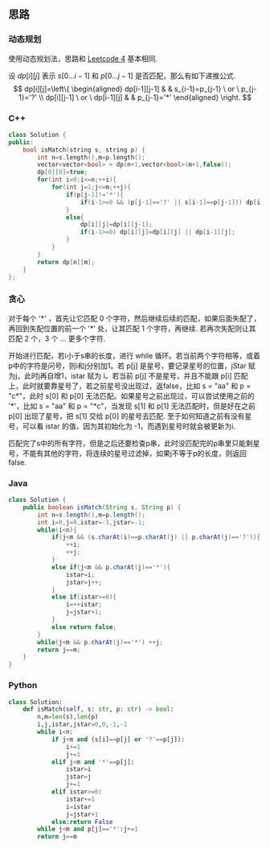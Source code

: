 ## 思路

### 动态规划

使用动态规划法，思路和 [Leetcode 4](https://leetcode-cn.com/problems/median-of-two-sorted-arrays) 基本相同.

设 $dp[i][j]$ 表示 $s[0...i-1]$ 和 $p[0...j-1]$ 是否匹配，那么有如下递推公式.
$$
dp[i][j]=\left\{
\begin{aligned}
dp[i-1][j-1] &  & s_{i-1}=p_{j-1} \ or \ p_{j-1}='?'  \\
dp[i][j-1] \ or \ dp[i-1][j] & & p_{j-1}='*' 
\end{aligned}
\right.
$$

### C++

```c++
class Solution {
public:
    bool isMatch(string s, string p) {
        int n=s.length(),m=p.length();
        vector<vector<bool> > dp(n+1,vector<bool>(m+1,false));
        dp[0][0]=true;
        for(int i=0;i<=n;++i){
            for(int j=1;j<=m;++j){
                if(p[j-1]!='*'){
                    if(i-1>=0 && (p[j-1]=='?' || s[i-1]==p[j-1])) dp[i][j]=dp[i-1][j-1];
                }
                else{
                    dp[i][j]=dp[i][j-1];
                    if(i-1>=0) dp[i][j]=dp[i][j] || dp[i-1][j];
                }
            }
        }
        return dp[n][m];
    }
};
```

### 贪心

对于每个 '\*' ，首先让它匹配 0 个字符，然后继续后续的匹配，如果后面失配了，再回到失配位置的前一个 '\*' 处，让其匹配 1 个字符，再继续. 若再次失配则让其匹配 2 个，3 个 ... 更多个字符.

开始进行匹配，若i小于s串的长度，进行 while 循环。若当前两个字符相等，或着p中的字符是问号，则i和j分别加1。若 p[j] 是星号，要记录星号的位置，jStar 赋为j，此时j再自增1，istar 赋为 i。若当前 p[j] 不是星号，并且不能跟 p[i] 匹配上，此时就要靠星号了，若之前星号没出现过，返false，比如 s = "aa" 和 p = "c\*"，此时 s[0] 和 p[0] 无法匹配。如果星号之前出现过，可以尝试使用之前的 '\*'，比如 s = "aa" 和 p = "\*c"，当发现 s[1] 和 p[1] 无法匹配时，但是好在之前 p[0] 出现了星号，把 s[1] 交给 p[0] 的星号去匹配. 至于如何知道之前有没有星号，可以看 istar 的值，因为其初始化为 -1，而遇到星号时就会被更新为i. 

匹配完了s中的所有字符，但是之后还要检查p串，此时没匹配完的p串里只能剩星号，不能有其他的字符，将连续的星号过滤掉，如果j不等于p的长度，则返回 false.

### Java

```java
class Solution {
    public boolean isMatch(String s, String p) {
        int n=s.length(),m=p.length();
        int i=0,j=0,istar=-1,jstar=-1;
        while(i<n){
            if(j<m && (s.charAt(i)==p.charAt(j) || p.charAt(j)=='?')){
                ++i;
                ++j;
            }
            else if(j<m && p.charAt(j)=='*'){
                istar=i;
                jstar=j++;
            }
            else if(istar>=0){
                i=++istar;
                j=jstar+1;
            }
            else return false;
        }
        while(j<m && p.charAt(j)=='*') ++j;
        return j==m;
    }
}
```

### Python

```python
class Solution:
    def isMatch(self, s: str, p: str) -> bool:
        n,m=len(s),len(p)
        i,j,istar,jstar=0,0,-1,-1
        while i<n:
            if j<m and (s[i]==p[j] or '?'==p[j]):
                i+=1
                j+=1
            elif j<m and '*'==p[j]:
                istar=i
                jstar=j
                j+=1
            elif istar>=0:
                istar+=1
                i=istar
                j=jstar+1
            else:return False
        while j<m and p[j]=='*':j+=1
        return j==m
```

